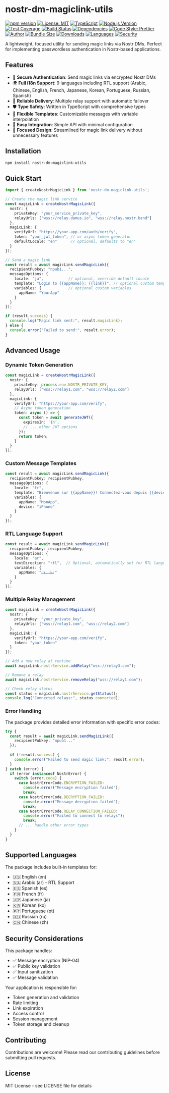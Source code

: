 # nostr-dm-magiclink-utils

[![npm version](https://img.shields.io/npm/v/nostr-dm-magiclink-utils.svg)](https://www.npmjs.com/package/nostr-dm-magiclink-utils)
[![License: MIT](https://img.shields.io/badge/License-MIT-yellow.svg)](https://opensource.org/licenses/MIT)
[![TypeScript](https://img.shields.io/badge/TypeScript-5.0-blue.svg)](https://www.typescriptlang.org/)
[![Node.js Version](https://img.shields.io/node/v/nostr-dm-magiclink-utils.svg)](https://nodejs.org)
[![Test Coverage](https://img.shields.io/codecov/c/github/HumanjavaEnterprises/nostr-dm-magiclink-utils)](https://codecov.io/gh/HumanjavaEnterprises/nostr-dm-magiclink-utils)
[![Build Status](https://img.shields.io/github/workflow/status/HumanjavaEnterprises/nostr-dm-magiclink-utils/CI)](https://github.com/HumanjavaEnterprises/nostr-dm-magiclink-utils/actions)
[![Dependencies](https://img.shields.io/librariesio/release/npm/nostr-dm-magiclink-utils)](https://libraries.io/npm/nostr-dm-magiclink-utils)
[![Code Style: Prettier](https://img.shields.io/badge/code_style-prettier-ff69b4.svg)](https://github.com/prettier/prettier)
[![Author](https://img.shields.io/badge/author-vveerrgg-blue.svg)](https://github.com/vveerrgg)
[![Bundle Size](https://img.shields.io/bundlephobia/minzip/nostr-dm-magiclink-utils)](https://bundlephobia.com/package/nostr-dm-magiclink-utils)
[![Downloads](https://img.shields.io/npm/dm/nostr-dm-magiclink-utils.svg)](https://www.npmjs.com/package/nostr-dm-magiclink-utils)
[![Languages](https://img.shields.io/badge/i18n-9_languages-green.svg)](https://github.com/HumanjavaEnterprises/nostr-dm-magiclink-utils#supported-languages)
[![Security](https://img.shields.io/badge/security-NIP--04-brightgreen.svg)](https://github.com/nostr-protocol/nips/blob/master/04.md)

A lightweight, focused utility for sending magic links via Nostr DMs. Perfect for implementing passwordless authentication in Nostr-based applications.

## Features

- 🔐 **Secure Authentication**: Send magic links via encrypted Nostr DMs
- 🌍 **Full i18n Support**: 9 languages including RTL support (Arabic, Chinese, English, French, Japanese, Korean, Portuguese, Russian, Spanish)
- 🔄 **Reliable Delivery**: Multiple relay support with automatic failover
- 🛡️ **Type Safety**: Written in TypeScript with comprehensive types
- 📝 **Flexible Templates**: Customizable messages with variable interpolation
- 🚀 **Easy Integration**: Simple API with minimal configuration
- 🎯 **Focused Design**: Streamlined for magic link delivery without unnecessary features

## Installation

```bash
npm install nostr-dm-magiclink-utils
```

## Quick Start

```typescript
import { createNostrMagicLink } from 'nostr-dm-magiclink-utils';

// Create the magic link service
const magicLink = createNostrMagicLink({
  nostr: {
    privateKey: "your_service_private_key",
    relayUrls: ["wss://relay.damus.io", "wss://relay.nostr.band"]
  },
  magicLink: {
    verifyUrl: "https://your-app.com/auth/verify",
    token: "your_jwt_token", // or async token generator
    defaultLocale: "en"      // optional, defaults to "en"
  }
});

// Send a magic link
const result = await magicLink.sendMagicLink({
  recipientPubkey: "npub1...",
  messageOptions: {
    locale: "ja",           // optional, override default locale
    template: "Login to {{appName}}: {{link}}", // optional custom template
    variables: {            // optional custom variables
      appName: "YourApp"
    }
  }
});

if (result.success) {
  console.log("Magic link sent:", result.magicLink);
} else {
  console.error("Failed to send:", result.error);
}
```

## Advanced Usage

### Dynamic Token Generation

```typescript
const magicLink = createNostrMagicLink({
  nostr: {
    privateKey: process.env.NOSTR_PRIVATE_KEY,
    relayUrls: ["wss://relay1.com", "wss://relay2.com"]
  },
  magicLink: {
    verifyUrl: "https://your-app.com/verify",
    // Async token generation
    token: async () => {
      const token = await generateJWT({
        expiresIn: '1h',
        // ... other JWT options
      });
      return token;
    }
  }
});
```

### Custom Message Templates

```typescript
const result = await magicLink.sendMagicLink({
  recipientPubkey: recipientPubkey,
  messageOptions: {
    locale: "fr",
    template: "Bienvenue sur {{appName}}! Connectez-vous depuis {{device}}: {{link}}",
    variables: {
      appName: "MonApp",
      device: "iPhone"
    }
  }
});
```

### RTL Language Support

```typescript
const result = await magicLink.sendMagicLink({
  recipientPubkey: recipientPubkey,
  messageOptions: {
    locale: "ar",
    textDirection: "rtl",  // Optional, automatically set for RTL languages
    variables: {
      appName: "تطبيقك"
    }
  }
});
```

### Multiple Relay Management

```typescript
const magicLink = createNostrMagicLink({
  nostr: {
    privateKey: "your_private_key",
    relayUrls: ["wss://relay1.com", "wss://relay2.com"]
  },
  magicLink: {
    verifyUrl: "https://your-app.com/verify",
    token: "your_token"
  }
});

// Add a new relay at runtime
await magicLink.nostrService.addRelay("wss://relay3.com");

// Remove a relay
await magicLink.nostrService.removeRelay("wss://relay1.com");

// Check relay status
const status = magicLink.nostrService.getStatus();
console.log("Connected relays:", status.connected);
```

### Error Handling

The package provides detailed error information with specific error codes:

```typescript
try {
  const result = await magicLink.sendMagicLink({
    recipientPubkey: "npub1..."
  });
  
  if (!result.success) {
    console.error("Failed to send magic link:", result.error);
  }
} catch (error) {
  if (error instanceof NostrError) {
    switch (error.code) {
      case NostrErrorCode.ENCRYPTION_FAILED:
        console.error("Message encryption failed");
        break;
      case NostrErrorCode.DECRYPTION_FAILED:
        console.error("Message decryption failed");
        break;
      case NostrErrorCode.RELAY_CONNECTION_FAILED:
        console.error("Failed to connect to relays");
        break;
      // ... handle other error types
    }
  }
}
```

## Supported Languages

The package includes built-in templates for:
- 🇺🇸 English (en)
- 🇸🇦 Arabic (ar) - RTL Support
- 🇪🇸 Spanish (es)
- 🇫🇷 French (fr)
- 🇯🇵 Japanese (ja)
- 🇰🇷 Korean (ko)
- 🇵🇹 Portuguese (pt)
- 🇷🇺 Russian (ru)
- 🇨🇳 Chinese (zh)

## Security Considerations

This package handles:
- ✅ Message encryption (NIP-04)
- ✅ Public key validation
- ✅ Input sanitization
- ✅ Message validation

Your application is responsible for:
- Token generation and validation
- Rate limiting
- Link expiration
- Access control
- Session management
- Token storage and cleanup

## Contributing

Contributions are welcome! Please read our contributing guidelines before submitting pull requests.

## License

MIT License - see LICENSE file for details
